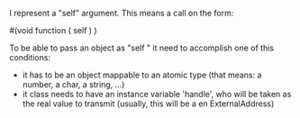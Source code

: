 I represent a "self" argument. 
This means a call on the form: 

#(void function ( self ) )

To be able to pass an object as "self " it need to accomplish one of this conditions: 

- it has to be an object mappable to an atomic type (that means: a number, a char, a string, ...)
- it class needs to have an instance variable 'handle', who will be taken as the real value to transmit (usually, this will be a en ExternalAddress)
